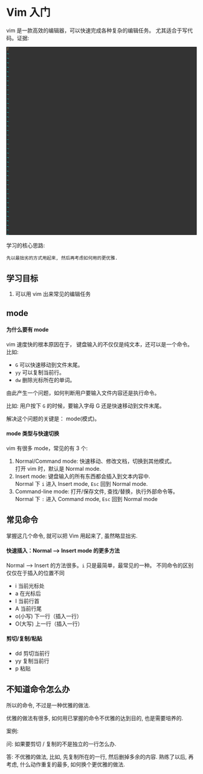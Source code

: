 Vim 入门
========

vim 是一款高效的编辑器，可以快速完成各种复杂的编辑任务。
尤其适合于写代码。证据:

![coding with vim](/images/coding_with_vim.gif)

学习的核心思路:

    先以最拙劣的方式用起来, 然后再考虑如何用的更优雅.

## 学习目标

1. 可以用 vim 出来常见的编辑任务

## mode

#### 为什么要有 mode

vim 速度快的根本原因在于，
键盘输入的不仅仅是纯文本，还可以是一个命令。
比如:

- `G` 可以快速移动到文件末尾。
- `yy` 可以复制当前行。
- `dw` 删除光标所在的单词。

由此产生一个问题，如何判断用户要输入文件内容还是执行命令。

比如: 用户按下 `G` 的时候，要输入字母 G 还是快速移动到文件末尾。

解决这个问题的关键是： mode(模式)。

#### mode 类型与快速切换

vim 有很多 mode，常见的有 3 个: 

1. Normal/Command mode: 快速移动、修改文档，切换到其他模式。  
    打开 vim 时，默认是 Normal mode.
2. Insert mode: 键盘输入的所有东西都会插入到文本内容中.  
    Normal 下 `i` 进入 Insert mode, `Esc` 回到 Normal mode.
3. Command-line mode: 打开/保存文件, 查找/替换，执行外部命令等。  
    Normal 下 `:` 进入 Command mode, `Esc` 回到 Normal mode

## 常见命令

掌握这几个命令, 就可以把 Vim 用起来了, 虽然略显拙劣.

#### 快速插入：Normal --> Insert mode 的更多方法

Normal --> Insert 的方法很多。`i` 只是最简单，最常见的一种。
不同命令的区别仅仅在于插入的位置不同

- i 当前光标处
- a 在光标后
- I 当前行首
- A 当前行尾
- o(小写) 下一行（插入一行）
- O(大写) 上一行（插入一行）

#### 剪切/复制/粘贴

- dd 剪切当前行
- yy 复制当前行
- p 粘贴

## 不知道命令怎么办

所以的命令, 不过是一种优雅的做法.

优雅的做法有很多, 如何用已掌握的命令不优雅的达到目的, 也是需要培养的.

案例:

问: 如果要剪切 / 复制的不是独立的一行怎么办.

答: 不优雅的做法, 比如, 先复制所在的一行, 然后删掉多余的内容.
熟练了以后, 再考虑, 什么动作重复的最多, 如何换个更优雅的做法.
